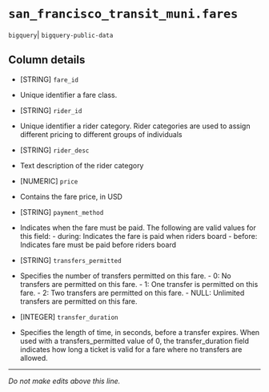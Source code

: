 # `san_francisco_transit_muni.fares`
`bigquery`| `bigquery-public-data`

## Column details
* [STRING]    `fare_id`
 - Unique identifier a fare class.
* [STRING]    `rider_id`
 - Unique identifier a rider category. Rider categories are used to assign different pricing to different groups of individuals
* [STRING]    `rider_desc`
 - Text description of the rider category
* [NUMERIC]   `price`
 - Contains the fare price, in USD
* [STRING]    `payment_method`
 - Indicates when the fare must be paid. The following are valid values for this field: -  during: Indicates the fare is paid when riders board -  before: Indicates fare must be paid before riders board
* [STRING]    `transfers_permitted`
 - Specifies the number of transfers permitted on this fare.  -  0: No transfers are permitted on this fare. -  1: One transfer is permitted on this fare. -  2: Two transfers are permitted on this fare. -  NULL: Unlimited transfers are permitted on this fare.
* [INTEGER]   `transfer_duration`
 - Specifies the length of time, in seconds, before a transfer expires. When used with a transfers_permitted value of 0, the transfer_duration field indicates how long a ticket is valid for a fare where no transfers are allowed.

-------------------------------------------------------------------------------
*Do not make edits above this line.*

